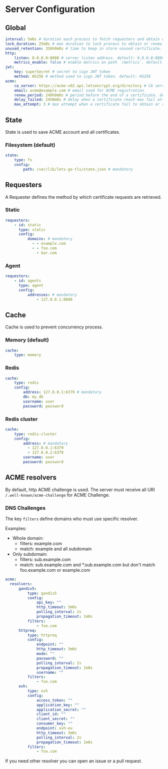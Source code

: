 # Server Configuration

## Global

```yaml
interval: 5m0s # duration each process to fetch requesters and obtain certificate. default: 5m
lock_duration: 25m0s # max duration to lock process to obtain or renew certificate to prevent concurrency. default: 25m
unused_retention: 336h0m0s # time to keep in store unused certificate. default: 14 days
http:
    listen: 0.0.0.0:8080 # server listen address. default: 0.0.0.0:8080
    metrics_enable: false # enable metrics on path `/metrics`. default: false
jwt:
    key: superSecret # secret to sign JWT token
    method: HS256 # method used to sign JWT token. default: HS256
acme:
    ca_server: https://acme-v02.api.letsencrypt.org/directory # CA server address. default: https://acme-v02.api.letsencrypt.org/directory
    email: acme@example.com # email used for ACME registration
    renew_period: 240h0m0s # period before the end of a certificate. default: 10 days
    delay_failed: 24h0m0s # delay when a certificate reach max fail attempt to obtain or renew. default: 24h 
    max_attempt: 3 # max attempt when a certificate fail to obtain or renew. default: 3
```

## State

State is used to save ACME account and all certificates.

### Filesystem (default)

```yaml
state:
    type: fs
    config:
        path: /var/lib/lets-go-tls/state.json # mandatory
```

## Requesters

A Requester defines the method by which certificate requests are retrieved.

### Static

```yaml
requesters:
    - id: static
      type: static
      config:
          domains: # mandatory
            - - example.com
            - - foo.com
              - bar.com
```

### Agent

```yaml
requesters:
    - id: agents
      type: agent
      config:
          addresses: # mandatory
              - 127.0.0.1:8080
```

## Cache

Cache is used to prevent concurrency process.

### Memory (default)

```yaml
cache:
    type: memory
```

### Redis

```yaml
cache:
    type: redis
    config:
        address: 127.0.0.1:6379 # mandatory
        db: my_db
        username: user
        password: password
```

### Redis cluster

```yaml
cache:
    type: redis-cluster
    config:
        address: # mandatory
          - 127.0.0.1:6379 
          - 127.0.0.2:6379
        username: user
        password: password
```

## ACME resolvers

By default, http ACME challenge is used.
The server must receive all URI `/.well-known/acme-challenge` for ACME Challenge. 

### DNS Challenges

The key `filters` define domains who must use specific resolver.

Examples:
* Whole domain:
    * filters: example.com
    * match: example and all subdomain
* Only subdomain:
    * filters: sub.example.com
    * match: sub.example.com and *.sub.example.com but don't match foo.example.com or example.com

```yaml
acme:
  resolvers:
      gandiv5:
          type: gandiv5
          config:
              api_key: ""
              http_timeout: 3m0s
              polling_interval: 2s
              propagation_timeout: 1m0s
          filters:
              - foo.com
      httpreq:
          type: httpreq
          config:
              endpoint: ""
              http_timeout: 3m0s
              mode: ""
              password: ""
              polling_interval: 2s
              propagation_timeout: 1m0s
              username: ""
          filters:
              - foo.com
      ovh:
          type: ovh
          config:
              access_token: ""
              application_key: ""
              application_secret: ""
              client_id: ""
              client_secret: ""
              consumer_key: ""
              endpoint: ovh-eu
              http_timeout: 3m0s
              polling_interval: 2s
              propagation_timeout: 1m0s
          filters:
              - foo.com
```

If you need other resolver you can open an issue or a pull request.
